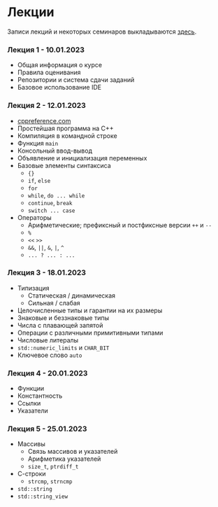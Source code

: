 # Лекции

Записи лекций и некоторых семинаров выкладываются [здесь](https://disk.yandex.ru/d/h72l_exXUDC-Vw).

### Лекция 1 - 10.01.2023

- Общая информация о курсе
- Правила оценивания
- Репозитории и система сдачи заданий
- Базовое использование IDE

### Лекция 2 - 12.01.2023

- [cppreference.com](https://cppreference.com)
- Простейшая программа на C++
- Компиляция в командной строке
- Функция `main`
- Консольный ввод-вывод
- Объявление и инициализация переменных
- Базовые элементы синтаксиса
  - `{}`
  - `if`, `else`
  - `for`
  - `while`, `do ... while`
  - `continue`, `break`
  - `switch ... case`
- Операторы
    - Арифметические; префиксный и постфиксные версии `++` и `--`
    - `%`
    - `<<` `>>`
    - `&&`, `||`, `&`, `|`, `^`
    - `... ? ... : ...`

### Лекция 3 - 18.01.2023

- Типизация
  - Статическая / динамическая
  - Сильная / слабая
- Целочисленные типы и гарантии на их размеры
- Знаковые и беззнаковые типы
- Числа с плавающей запятой
- Операции с различными примитивными типами
- Числовые литералы
- `std::numeric_limits` и `CHAR_BIT`
- Ключевое слово `auto`

### Лекция 4 - 20.01.2023

- Функции
- Константность
- Ссылки
- Указатели

### Лекция 5 - 25.01.2023

- Массивы
  - Связь массивов и указателей
  - Арифметика указателей
  - `size_t`, `ptrdiff_t`
- С-строки
  - `strcmp`, `strncmp`
- `std::string`
- `std::string_view`
